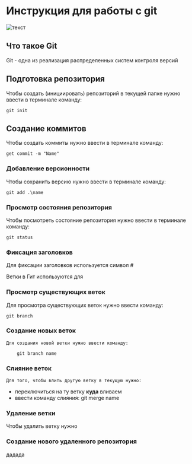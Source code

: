 # **Инструкция для работы с git**

![текст](DSC_8441.jpg)
## Что такое Git

Git - одна из реализация распределенных систем контроля версий

## Подготовка репозитория

Чтобы создать (инициировать) репозиторий в текущей папке нужно ввести в терминале команду:

    git init


## Создание коммитов

Чтобы создать коммиты нужно ввести в терминале команду:

    get commit -m "Name"

### Добавление версионности

Чтобы сохранить версию нужно ввести в терминале команду:

    git add .\name

### Просмотр состояния репозитория

Чтобы посмотреть состояние репозитория нужно ввести в терминале команду:

    git status
    
### Фиксация заголовков
Для фиксации заголовков используется символ #

Ветки  в Гит используются для

### Просмотр существующих веток

Для просмотра существующих веток нужно ввести команду:

    git branch

### Создание новых веток

    Для создания новой ветки нужно ввести команду:

        git branch name
        
### Слияние веток

    Для того, чтобы влить другую ветку в текущую нужно:
* переключиться на ту ветку **куда** вливаем
* ввести команду слияния:
        git merge name

        
### Удаление ветки

Чтобы удалить ветку нужно

### Создание нового удаленного репозитория
дадада
